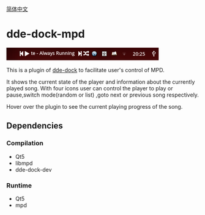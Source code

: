[简体中文](https://github.com/linusboyle/dde-dock-mpd/blob/master/README_zh_CN.md)

# dde-dock-mpd

![screenshot](https://raw.githubusercontent.com/linusboyle/dde-dock-mpd/master/img/showcase.png)

This is a plugin of [dde-dock](https://github.com/linuxdeepin/dde-dock) to facilitate user's control of MPD.

It shows the current state of the player and information about the currently played song. With four icons user can control the player to play or pause,switch mode(random or list) ,goto next or previous song respectively.

Hover over the plugin to see the current playing progress of the song.

## Dependencies

### Compilation 
- Qt5
- libmpd
- dde-dock-dev

### Runtime
- Qt5
- mpd
